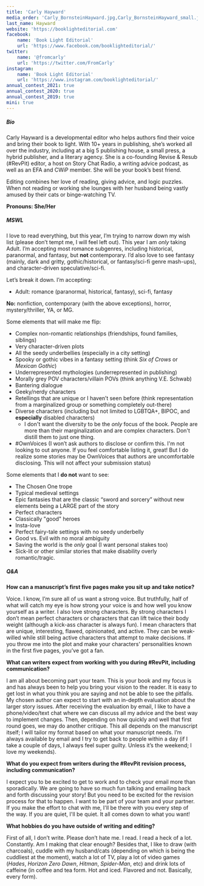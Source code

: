 ```yaml
---
title: 'Carly Hayward'
media_order: 'Carly_BornsteinHayward.jpg,Carly_BornsteinHayward_small.jpg'
last_name: Hayward
website: 'https://booklighteditorial.com'
facebook:
    name: 'Book Light Editorial'
    url: 'https://www.facebook.com/booklighteditorial/'
twitter:
    name: '@fromcarly'
    url: 'https://twitter.com/FromCarly'
instagram:
    name: 'Book Light Editorial'
    url: 'https://www.instagram.com/booklighteditorial/'
annual_contest_2021: true
annual_contest_2020: true
annual_contest_2019: true
mini: true
---
```


##### Bio

Carly Hayward is a developmental editor who helps authors find their voice and bring their book to light. With 10+ years in publishing, she’s worked all over the industry, including at a big 5 publishing house, a small press, a hybrid publisher, and a literary agency. She is a co-founding Revise & Resub (#RevPit) editor, a host on Story Chat Radio, a writing advice podcast, as well as an EFA and CWiP member. She will be your book’s best friend.

Editing combines her love of reading, giving advice, and logic puzzles. When not reading or working she lounges with her husband being vastly amused by their cats or binge-watching TV.

**Pronouns: She/Her**

##### MSWL
I love to read everything, but this year, I’m trying to narrow down my wish list (please don’t tempt me, I will feel left out). This year I am _only_ taking Adult. I’m accepting most romance subgenres, including historical, paranormal, and fantasy, but **not** contemporary. I’d also love to see fantasy (mainly, dark and gritty, gothic/historical, or fantasy/sci-fi genre mash-ups), and character-driven speculative/sci-fi.

Let’s break it down. I’m accepting:
 * Adult: romance (paranormal, historical, fantasy), sci-fi, fantasy

**No:** nonfiction, contemporary (with the above exceptions), horror, mystery/thriller, YA, or MG.

Some elements that will make me flip: 
 * Complex non-romantic relationships (friendships, found families, siblings)
 * Very character-driven plots
 * All the seedy underbellies (especially in a city setting)
 * Spooky or gothic vibes in a fantasy setting (think _Six of Crows_ or _Mexican Gothic_)
 * Underrepresented mythologies (underrepresented in publishing)
 * Morally grey POV characters/villain POVs (think anything V.E. Schwab)
 * Bantering dialogue
 * Geeky/nerdy characters
 * Retellings that are unique or I haven’t seen before (think representation from a marginalized group or something completely out-there)
 * Diverse characters (including but not limited to LGBTQA+, BIPOC, and **especially** disabled characters)
	 * I don't want the diversity to be the _only_ focus of the book. People are more than their marginalization and are complex characters. Don't distill them to just one thing.
 * \#OwnVoices (I won’t ask authors to disclose or confirm this. I'm not looking to out anyone. If you feel comfortable listing it, great! But I do realize some stories may be OwnVoices that authors are uncomfortable disclosing. This will not affect your submission status)

Some elements that I **do not** want to see: 
 * The Chosen One trope
 * Typical medieval settings
 * Epic fantasies that are the classic “sword and sorcery” without new elements being a LARGE part of the story
 * Perfect characters
 * Classically "good" heroes
 * Insta-love
 * Perfect fairy-tale settings with no seedy underbelly
 * Good vs. Evil with no moral ambiguity
 * Saving the world is the _only_ goal (I want personal stakes too)
 * Sick-lit or other similar stories that make disability overly romantic/tragic.

##### Q&A

**How can a manuscript’s first five pages make you sit up and take notice?**

Voice. I know, I’m sure all of us want a strong voice. But truthfully, half of what will catch my eye is how strong your voice is and how well you know yourself as a writer. I also love strong characters. By strong characters I don’t mean perfect characters or characters that can lift twice their body weight (although a kick-ass character is always fun). I mean characters that are unique, interesting, flawed, opinionated, and active. They can be weak-willed while still being active characters that attempt to make decisions. If you throw me into the plot and make your characters' personalities known in the first five pages, you’ve got a fan.

**What can writers expect from working with you during #RevPit, including communication?**

I am all about becoming part your team. This is your book and my focus is and has always been to help you bring your vision to the reader. It is easy to get lost in what you think you are saying and not be able to see the pitfalls. My chosen author can expect to start with an in-depth evaluation about the larger story issues. After receiving the evaluation by email, I like to have a phone/video/text chat where we can discuss all my advice and the best way to implement changes. Then, depending on how quickly and well that first round goes, we may do another critique. This all depends on the manuscript itself; I will tailor my format based on what your manuscript needs. I’m always available by email and I try to get back to people within a day (if I take a couple of days, I always feel super guilty. Unless it’s the weekend; I love my weekends).

**What do you expect from writers during the #RevPit revision process, including communication?**

I expect you to be excited to get to work and to check your email more than sporadically. We are going to have so much fun talking and emailing back and forth discussing your story! But you need to be excited for the revision process for that to happen. I want to be part of your team and your partner. If you make the effort to chat with me, I'll be there with you every step of the way. If you are quiet, I'll be quiet. It all comes down to what you want!

**What hobbies do you have outside of writing and editing?**

First of all, I don’t write. Please don’t hate me. I read. I read a heck of a lot. Constantly. Am I making that clear enough? Besides that, I like to draw (with charcoals), cuddle with my husband/cats (depending on which is being the cuddliest at the moment), watch a lot of TV, play a lot of video games (_Hades_, _Horizon Zero Dawn_, _Hitman_, _Spider-Man_, etc) and drink lots of caffeine (in coffee and tea form. Hot and iced. Flavored and not. Basically, every form).
